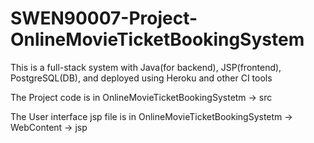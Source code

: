 # SWEN90007-Project-OnlineMovieTicketBookingSystem

This is a full-stack system with Java(for backend), JSP(frontend), PostgreSQL(DB), and deployed using Heroku and other CI tools

The Project code is in OnlineMovieTicketBookingSystetm -> src

The User interface jsp file is in OnlineMovieTicketBookingSystetm -> WebContent -> jsp

